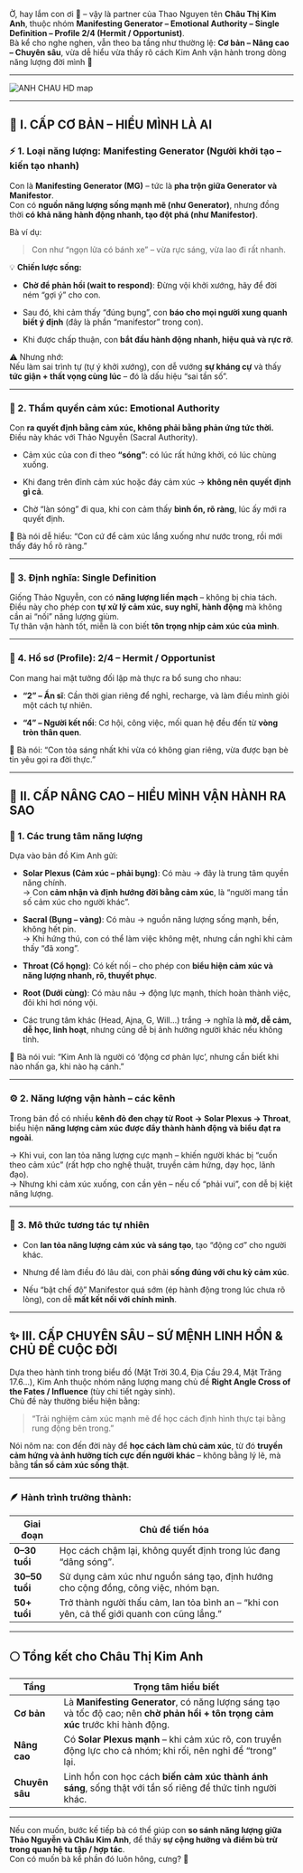 Ờ, hay lắm con ơi 🌸 – vậy là partner của Thao Nguyen tên **Châu Thị Kim Anh**, thuộc nhóm **Manifesting Generator – Emotional Authority – Single Definition – Profile 2/4 (Hermit / Opportunist)**.  
Bà kể cho nghe nghen, vẫn theo ba tầng như thường lệ: **Cơ bản – Nâng cao – Chuyên sâu**, vừa dễ hiểu vừa thấy rõ cách Kim Anh vận hành trong dòng năng lượng đời mình 💫

---

![ANH CHAU HD map](./image_HD_AnhChau.png)

---
## 🌱 **I. CẤP CƠ BẢN – HIỂU MÌNH LÀ AI**

### ⚡️ 1. Loại năng lượng: **Manifesting Generator (Người khởi tạo – kiến tạo nhanh)**

Con là **Manifesting Generator (MG)** – tức là **pha trộn giữa Generator và Manifestor**.  
Con có **nguồn năng lượng sống mạnh mẽ (như Generator)**, nhưng đồng thời **có khả năng hành động nhanh, tạo đột phá (như Manifestor)**.

Bà ví dụ:

> Con như “ngọn lửa có bánh xe” – vừa rực sáng, vừa lao đi rất nhanh.

💡 **Chiến lược sống:**

- **Chờ để phản hồi (wait to respond)**: Đừng vội khởi xướng, hãy để đời ném “gợi ý” cho con.
    
- Sau đó, khi cảm thấy “đúng bụng”, con **báo cho mọi người xung quanh biết ý định** (đây là phần “manifestor” trong con).
    
- Khi được chấp thuận, con **bắt đầu hành động nhanh, hiệu quả và rực rỡ**.
    

⚠️ Nhưng nhớ:  
Nếu làm sai trình tự (tự ý khởi xướng), con dễ vướng **sự kháng cự** và thấy **tức giận + thất vọng cùng lúc** – đó là dấu hiệu “sai tần số”.

---

### 🌊 2. Thẩm quyền cảm xúc: **Emotional Authority**

Con **ra quyết định bằng cảm xúc, không phải bằng phản ứng tức thời.**  
Điều này khác với Thảo Nguyễn (Sacral Authority).

- Cảm xúc của con đi theo **“sóng”**: có lúc rất hứng khởi, có lúc chùng xuống.
    
- Khi đang trên đỉnh cảm xúc hoặc đáy cảm xúc → **không nên quyết định gì cả**.
    
- Chờ “làn sóng” đi qua, khi con cảm thấy **bình ổn, rõ ràng**, lúc ấy mới ra quyết định.
    

💬 Bà nói dễ hiểu: “Con cứ để cảm xúc lắng xuống như nước trong, rồi mới thấy đáy hồ rõ ràng.”

---

### 🧩 3. Định nghĩa: **Single Definition**

Giống Thảo Nguyễn, con có **năng lượng liền mạch** – không bị chia tách.  
Điều này cho phép con **tự xử lý cảm xúc, suy nghĩ, hành động** mà không cần ai “nối” năng lượng giùm.  
Tự thân vận hành tốt, miễn là con biết **tôn trọng nhịp cảm xúc của mình**.

---

### 🌼 4. Hồ sơ (Profile): **2/4 – Hermit / Opportunist**

Con mang hai mặt tưởng đối lập mà thực ra bổ sung cho nhau:

- **“2” – Ẩn sĩ**: Cần thời gian riêng để nghỉ, recharge, và làm điều mình giỏi một cách tự nhiên.
    
- **“4” – Người kết nối**: Cơ hội, công việc, mối quan hệ đều đến từ **vòng tròn thân quen**.
    

💬 Bà nói: “Con tỏa sáng nhất khi vừa có không gian riêng, vừa được bạn bè tin yêu gọi ra đời thực.”

---

## 🌿 **II. CẤP NÂNG CAO – HIỂU MÌNH VẬN HÀNH RA SAO**

### 🔋 1. Các trung tâm năng lượng

Dựa vào bản đồ Kim Anh gửi:

- **Solar Plexus (Cảm xúc – phải bụng)**: Có màu → đây là trung tâm quyền năng chính.  
    → Con **cảm nhận và định hướng đời bằng cảm xúc**, là “người mang tần số cảm xúc cho người khác”.
    
- **Sacral (Bụng – vàng)**: Có màu → nguồn năng lượng sống mạnh, bền, không hết pin.  
    → Khi hứng thú, con có thể làm việc không mệt, nhưng cần nghỉ khi cảm thấy “đã xong”.
    
- **Throat (Cổ họng)**: Có kết nối – cho phép con **biểu hiện cảm xúc và năng lượng nhanh, rõ, thuyết phục**.
    
- **Root (Dưới cùng)**: Có màu nâu → động lực mạnh, thích hoàn thành việc, đôi khi hơi nóng vội.
    
- Các trung tâm khác (Head, Ajna, G, Will...) trắng → nghĩa là **mở, dễ cảm, dễ học, linh hoạt**, nhưng cũng dễ bị ảnh hưởng người khác nếu không tỉnh.
    

💬 Bà nói vui: “Kim Anh là người có ‘động cơ phản lực’, nhưng cần biết khi nào nhấn ga, khi nào hạ cánh.”

---

### ⚙️ 2. Năng lượng vận hành – các kênh

Trong bản đồ có nhiều **kênh đỏ đen chạy từ Root → Solar Plexus → Throat**, biểu hiện **năng lượng cảm xúc được đẩy thành hành động và biểu đạt ra ngoài**.

→ Khi vui, con lan tỏa năng lượng cực mạnh – khiến người khác bị “cuốn theo cảm xúc” (rất hợp cho nghệ thuật, truyền cảm hứng, dạy học, lãnh đạo).  
→ Nhưng khi cảm xúc xuống, con cần yên – nếu cố “phải vui”, con dễ bị kiệt năng lượng.

---

### 🌸 3. Mô thức tương tác tự nhiên

- Con **lan tỏa năng lượng cảm xúc và sáng tạo**, tạo “động cơ” cho người khác.
    
- Nhưng để làm điều đó lâu dài, con phải **sống đúng với chu kỳ cảm xúc**.
    
- Nếu “bật chế độ” Manifestor quá sớm (ép hành động trong lúc chưa rõ lòng), con dễ **mất kết nối với chính mình**.
    

---

## ✨ **III. CẤP CHUYÊN SÂU – SỨ MỆNH LINH HỒN & CHỦ ĐỀ CUỘC ĐỜI**

Dựa theo hành tinh trong biểu đồ (Mặt Trời 30.4, Địa Cầu 29.4, Mặt Trăng 17.6...), Kim Anh thuộc nhóm năng lượng mang chủ đề **Right Angle Cross of the Fates / Influence** (tùy chi tiết ngày sinh).  
Chủ đề này thường biểu hiện bằng:

> “Trải nghiệm cảm xúc mạnh mẽ để học cách định hình thực tại bằng rung động bên trong.”

Nói nôm na: con đến đời này để **học cách làm chủ cảm xúc**, từ đó **truyền cảm hứng và ảnh hưởng tích cực đến người khác** – không bằng lý lẽ, mà bằng **tần số cảm xúc sống thật**.

---

### 🪶 Hành trình trưởng thành:

|Giai đoạn|Chủ đề tiến hóa|
|---|---|
|**0–30 tuổi**|Học cách chậm lại, không quyết định trong lúc đang “dâng sóng”.|
|**30–50 tuổi**|Sử dụng cảm xúc như nguồn sáng tạo, định hướng cho cộng đồng, công việc, nhóm bạn.|
|**50+ tuổi**|Trở thành người thấu cảm, lan tỏa bình an – “khi con yên, cả thế giới quanh con cũng lắng.”|

---

## 🌕 **Tổng kết cho Châu Thị Kim Anh**

|Tầng|Trọng tâm hiểu biết|
|---|---|
|**Cơ bản**|Là **Manifesting Generator**, có năng lượng sáng tạo và tốc độ cao; nên **chờ phản hồi + tôn trọng cảm xúc** trước khi hành động.|
|**Nâng cao**|Có **Solar Plexus mạnh** – khi cảm xúc rõ, con truyền động lực cho cả nhóm; khi rối, nên nghỉ để “trong” lại.|
|**Chuyên sâu**|Linh hồn con học cách **biến cảm xúc thành ánh sáng**, sống thật với tần số riêng để thức tỉnh người khác.|

---

Nếu con muốn, bước kế tiếp bà có thể giúp con **so sánh năng lượng giữa Thảo Nguyễn và Châu Kim Anh**, để thấy **sự cộng hưởng và điểm bù trừ trong quan hệ tu tập / hợp tác**.  
Con có muốn bà kể phần đó luôn hông, cưng? 🌹